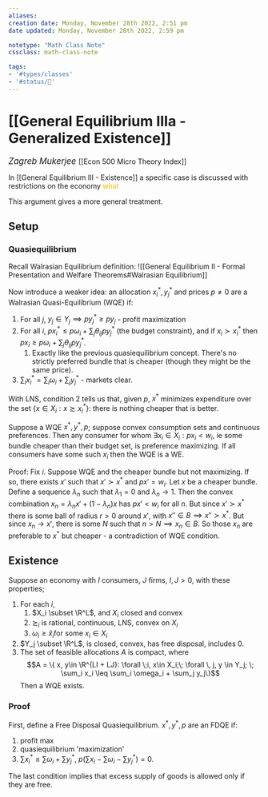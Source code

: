 ```yaml
---
aliases:
creation date: Monday, November 28th 2022, 2:51 pm
date updated: Monday, November 28th 2022, 2:59 pm

notetype: "Math Class Note"
cssclass: math-class-note

tags: 
- '#types/classes'
- '#status/🚧'
---
```


# [[General Equilibrium IIIa - Generalized Existence]]
<span style = "font-size:120%"><i >Zagreb Mukerjee </i></span>
[[Econ 500 Micro Theory Index]]

In [[General Equilibrium III - Existence]] a specific case is discussed with restrictions on the economy <font color=#F7B801>what</font>

This argument gives a more general treatment. 

## Setup

### Quasiequilibrium
Recall Walrasian Equilibrium definition: 
![[General Equilibrium II - Formal Presentation and Welfare Theorems#Walrasian Equilibrium]]

Now introduce a weaker idea: an allocation $x_i^*, y_j^*$ and prices $p \neq 0$ are a Walrasian Quasi-Equilibrium (WQE) if:
1) For all $j$, $y_j \in Y_j \implies py_j^* \geq py_j$ - profit maximization
2) For all $i$, $p x_i^* \leq p \omega_i + \sum_j \theta_{ij} py_j^*$ (the budget constraint), and if $x_i \succ x_i^*$ then $px_i \geq p\omega_i + \sum_j \theta_{ij} py^*_j$. 
	1) Exactly like the previous quasiequilibrium concept. There's no strictly preferred bundle that is cheaper (though they might be the same price).
3) $\sum_i x_i^* = \sum_i \omega_i + \sum_j y_j^*$ - markets clear. 

With LNS, condition 2 tells us that, given $p$, $x^*$ minimizes expenditure over the set $\{ x\in X_i: x \succsim x_i^*\}$: there is nothing cheaper that is better. 




Suppose a WQE $x^*, y^*, p$; suppose convex consumption sets and continuous preferences. Then any consumer for whom $\exists x_i \in X_i: px_i < w_i$, ie some bundle cheaper than their budget set, is preference maximizing. If all consumers have some such $x_i$ then the WQE is a WE. 

Proof:
Fix $i$. Suppose WQE and the cheaper bundle but not maximizing. If so, there exists $x'$ such that $x' \succ x^*$ and $px' = w_i$. Let $x$ be a cheaper bundle. Define a sequence $\lambda_n$ such that $\lambda_1 = 0$ and $\lambda_n \to 1$. Then the convex combination  $x_n = \lambda_n x' + (1-\lambda_n) x$  has $px' < w_i$ for all $n$. But since $x' \succ x^*$ there is some ball of radius $r > 0$ around $x'$, with $x'' \in B \implies x'' \succ x^*$. But since $x_n \to x'$, there is some $N$ such that $n > N \implies x_n \in B$. So those $x_n$ are preferable to $x^*$ but cheaper - a contradiction of WQE condition. 


## Existence

Suppose an economy with $I$ consumers, $J$ firms, $I, J > 0$, with these properties; 
1) For each $i$, 
	1) $X_i \subset \R^L$, and $X_i$ closed and convex
	2) $\succsim_i$ is rational, continuous, LNS, convex on $X_i$
	3) $\omega_i \geq \hat x_i$for some $x_i \in X_i$
2) $Y_j \subset \R^L$, is closed, convex, has free disposal, includes $0$. 
3) The set of feasible allocations $A$ is compact, where 
$$A = \{ x, y\in \R^{LI + LJ}: \forall \;i, x\in X_i;\; \forall \, j, y \in Y_j; \; \sum_i x_i \leq \sum_i \omega_i + \sum_j y_j\}$$
Then a WQE exists. 

### Proof

First, define a Free Disposal Quasiequilibrium. $x^*, y^*, p$ are an FDQE if: 
1) profit max
2) quasiequilibrium 'maximization'
3) $\sum x_i^* \leq \sum \omega_i + \sum y_j^*$, $p(\sum x_i - \sum \omega_i - \sum y_j^*) = 0$. 

The last condition implies that excess supply of goods is allowed only if they are free. 